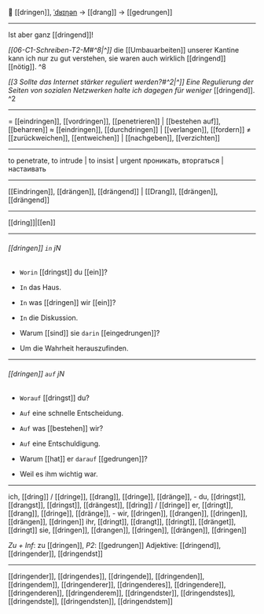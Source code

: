 🚪 [[dringen]], [ˈdʁɪŋən](https://youglish.com/pronounce/dringen/german) → [[drang]] → [[gedrungen]]

---
Ist aber ganz [[dringend]]!

*[[06-C1-Schreiben-T2-M#^8|^]]* die [[Umbauarbeiten]] unserer Kantine kann ich nur zu gut verstehen, sie waren auch wirklich [[dringend]] [[nötig]]. ^8


*[[3 Sollte das Internet stärker reguliert werden?#^2|^]]* _Eine Regulierung der Seiten von sozialen Netzwerken halte ich dagegen für weniger_ [[dringend]]. ^2

---
= [[eindringen]], [[vordringen]], [[penetrieren]] | [[bestehen auf]], [[beharren]]
≈ [[eindringen]], [[durchdringen]] | [[verlangen]], [[fordern]]
≠ [[zurückweichen]], [[entweichen]] | [[nachgeben]], [[verzichten]]

---
to penetrate, to intrude | to insist  | urgent
проникать, вторгаться | настаивать

---
[[Eindringen]], [[drängen]], [[drängend]] | [[Drang]], [[drängen]], [[drängend]]

---
[[dring]]|[[en]]


---
###### [[dringen]] `in` jN
- `Worin` [[dringst]] du [[ein]]?
- `In` das Haus.

- `In` was [[dringen]] wir [[ein]]?
- `In` die Diskussion.

- Warum [[sind]] sie `darin` [[eingedrungen]]?
- Um die Wahrheit herauszufinden.

---
###### [[dringen]] `auf` jN
- `Worauf` [[dringst]] du?
- `Auf` eine schnelle Entscheidung.

- `Auf` was [[bestehen]] wir?
- `Auf` eine Entschuldigung.

- Warum [[hat]] er `darauf` [[gedrungen]]?
- Weil es ihm wichtig war.

---
ich, [[dring]] / [[dringe]], [[drang]], [[dringe]], [[dränge]], -
du, [[dringst]], [[drangst]], [[dringst]], [[drängest]], [[dring]] / [[dringe]]
er, [[dringt]], [[drang]], [[dringe]], [[dränge]], -
wir, [[dringen]], [[drangen]], [[dringen]], [[drängen]], [[dringen]]
ihr, [[dringt]], [[drangt]], [[dringt]], [[dränget]], [[dringt]]
sie, [[dringen]], [[drangen]], [[dringen]], [[drängen]], [[dringen]]

*Zu + Inf*: zu [[dringen]], *P2*: [[gedrungen]]
Adjektive: [[dringend]], [[dringender]], [[dringendst]]

---
[[dringender]], [[dringendes]], [[dringende]], [[dringenden]], [[dringendem]], [[dringenderer]], [[dringenderes]], [[dringendere]], [[dringenderen]], [[dringenderem]], [[dringendster]], [[dringendstes]], [[dringendste]], [[dringendsten]], [[dringendstem]]